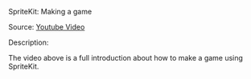 SpriteKit: Making a game

Source: [Youtube Video](http://goo.gl/aEKjmt)

Description:

The video above is a full introduction about how to make a game using SpriteKit.
